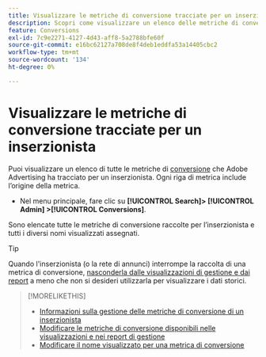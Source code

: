 ```yaml
---
title: Visualizzare le metriche di conversione tracciate per un inserzionista
description: Scopri come visualizzare un elenco delle metriche di conversione tracciate per un inserzionista.
feature: Conversions
exl-id: 7c9e2271-4127-4d43-aff8-5a2788bfe60f
source-git-commit: e16bc62127a708de8f4deb1eddfa53a14405cbc2
workflow-type: tm+mt
source-wordcount: '134'
ht-degree: 0%

---
```


# Visualizzare le metriche di conversione tracciate per un inserzionista

Puoi visualizzare un elenco di tutte le metriche di [conversione](/help/search-social-commerce/glossary.md#c-d) che Adobe Advertising ha tracciato per un inserzionista. Ogni riga di metrica include l’origine della metrica.

* Nel menu principale, fare clic su **[!UICONTROL Search]> [!UICONTROL Admin] >[!UICONTROL Conversions]**.

Sono elencate tutte le metriche di conversione raccolte per l’inserzionista e tutti i diversi nomi visualizzati assegnati.

>[!TIP]
>
>Quando l&#39;inserzionista (o la rete di annunci) interrompe la raccolta di una metrica di conversione, [nasconderla dalle visualizzazioni di gestione e dai report](conversion-metric-edit-available.md) a meno che non si desideri utilizzarla per visualizzare i dati storici.

>[!MORELIKETHIS]
>
>* [Informazioni sulla gestione delle metriche di conversione di un inserzionista](conversion-metric-about.md)
>* [Modificare le metriche di conversione disponibili nelle visualizzazioni e nei report di gestione](conversion-metric-edit-available.md)
>* [Modificare il nome visualizzato per una metrica di conversione](conversion-metric-edit-display-name.md)

